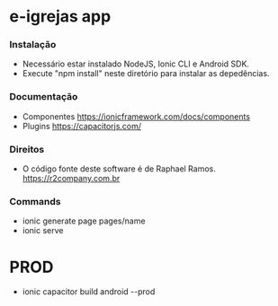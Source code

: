 # e-igrejas app #

### Instalação ###
 - Necessário estar instalado NodeJS, Ionic CLI e Android SDK.
 - Execute "npm install" neste diretório para instalar as depedências.

### Documentação ###
 - Componentes https://ionicframework.com/docs/components
 - Plugins https://capacitorjs.com/
 
### Direitos ###
 - O código fonte deste software é de Raphael Ramos. https://r2company.com.br

 ### Commands ###

* ionic generate page pages/name
* ionic serve

# PROD #
* ionic capacitor build android --prod